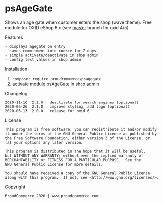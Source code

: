 psAgeGate
=========

Shows an age gate when customer enters the shop (wave theme).
Free module for OXID eShop 6.x (see [master](https://github.com/proudcommerce/psAgeGate) branch for oxid 4/5)

Features

	- displays agegate on entry
	- saves commitment into cookie for 7 days
	- simple activate/deactivate in shop admin
	- config text values in shop admin


Installation

1. ```composer require proudcommerce/psagegate``` 
2. activate module psAgeGate in shop admin


Changelog

	2020-11-16	2.2.0	deactivate for search engines (optional)
	2020-06-26	2.1.0	improve styling, add logo (optional)
	2020-06-13	2.0.0	release for oxid 6

License

    This program is free software: you can redistribute it and/or modify
    it under the terms of the GNU General Public License as published by
    the Free Software Foundation, either version 3 of the License, or
    (at your option) any later version.

    This program is distributed in the hope that it will be useful,
    but WITHOUT ANY WARRANTY; without even the implied warranty of
    MERCHANTABILITY or FITNESS FOR A PARTICULAR PURPOSE.  See the
    GNU General Public License for more details.

    You should have received a copy of the GNU General Public License
    along with this program.  If not, see <http://www.gnu.org/licenses/>.
    

Copyright

	ProudCommerce 2020 | www.proudcommerce.com
